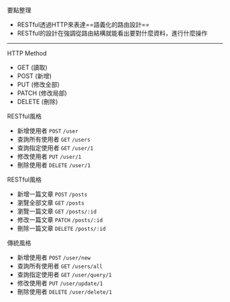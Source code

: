 要點整理
- RESTful透過HTTP來表達==語義化的路由設計==
- RESTful的設計在強調從路由結構就能看出要對什麼資料，進行什麼操作

---

HTTP Method
* GET (讀取)
* POST (新增)
* PUT (修改全部)
* PATCH (修改局部)
* DELETE (刪除)

RESTful風格
* 新增使用者 `POST` `/user`
* 查詢所有使用者 `GET` `/users`
* 查詢指定使用者 `GET` `/user/1`
* 修改使用者 `PUT` `/user/1`
* 刪除使用者 `DELETE` `/user/1`

RESTful風格
* 新增一篇文章 `POST` `/posts`
* 瀏覽全部文章 `GET` `/posts`
* 瀏覽一篇文章 `GET` `/posts/:id`
* 修改一篇文章 `PATCH` `/posts/:id`
* 刪除一篇文章 `DELETE` `/posts/:id`

傳統風格
* 新增使用者 `POST` `/user/new`
* 查詢所有使用者 `GET` `/users/all`
* 查詢指定使用者 `GET` `/user/query/1`
* 修改使用者 `PUT` `/user/update/1`
* 刪除使用者 `DELETE` `/user/delete/1`